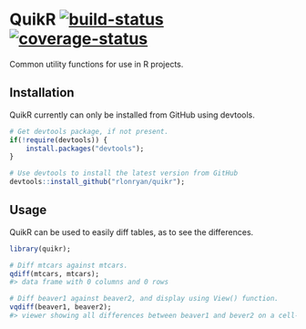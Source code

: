 # QuikR [![build-status]][build-link] [![coverage-status]][coverage-link]

Common utility functions for use in R projects.


## Installation

QuikR currently can only be installed from GitHub using devtools.

``` r
# Get devtools package, if not present.
if(!require(devtools)) {
    install.packages("devtools");
}

# Use devtools to install the latest version from GitHub
devtools::install_github("rlonryan/quikr");
```

## Usage

QuikR can be used to easily diff tables, as to see the differences.

``` r
library(quikr);

# Diff mtcars against mtcars.
qdiff(mtcars, mtcars);
#> data frame with 0 columns and 0 rows

# Diff beaver1 against beaver2, and display using View() function.
vqdiff(beaver1, beaver2);
#> viewer showing all differences between beaver1 and bever2 on a cell-by-cell basis.
```

[build-link]:https://travis-ci.org/rlonryan/QuikR
[build-status]:https://travis-ci.org/QuikMod/QuikR.svg?branch=master "Travis-CI Build Status"

[coverage-link]:https://codecov.io/github/rlonryan/quikr?branch=master
[coverage-status]:https://codecov.io/github/rlonryan/quikr/coverage.svg?branch=master
